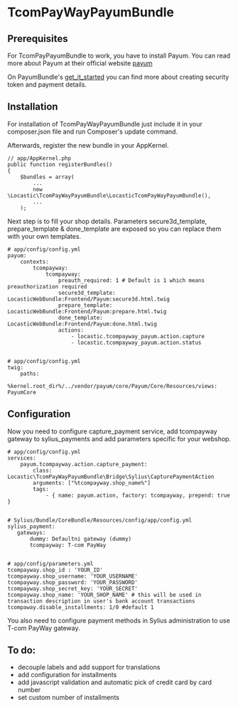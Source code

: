 TcomPayWayPayumBundle
=====================

## Prerequisites

For TcomPayPayumBundle to work, you have to install Payum. You can read more about Payum at their official website
[payum](http://payum.org/)

On PayumBundle's [get_it_started](https://github.com/Payum/PayumBundle/blob/master/Resources/doc/get_it_started.md)
you can find more about creating security token and payment details.

## Installation

For installation of TcomPayWayPayumBundle just include it in your composer.json file and run Composer's update
command.

Afterwards, register the new bundle in your AppKernel.

    // app/AppKernel.php
    public function registerBundles()
    {
        $bundles = array(
            ...
            new \Locastic\TcomPayWayPayumBundle\LocasticTcomPayWayPayumBundle(),
            ...
        );


Next step is to fill your shop details. Parameters secure3d_template, prepare_template & done_template are exposed
so you can replace them with your own templates.

    # app/config/config.yml
    payum:
        contexts:
            tcompayway:
                tcompayway:
                    preauth_required: 1 # Default is 1 which means preauthorization required
                    secure3d_template: LocasticWebBundle:Frontend/Payum:secure3d.html.twig
                    prepare_template: LocasticWebBundle:Frontend/Payum:prepare.html.twig
                    done_template: LocasticWebBundle:Frontend/Payum:done.html.twig
                    actions:
                        - locastic.tcompayway_payum.action.capture
                        - locastic.tcompayway_payum.action.status


    # app/config/config.yml
    twig:
        paths:
            %kernel.root_dir%/../vendor/payum/core/Payum/Core/Resources/views: PayumCore

## Configuration

Now you need to configure capture_payment service, add tcompayway gateway to sylius_payments and add parameters specific for your webshop.

    # app/config/config.yml
    services:
        payum.tcompayway.action.capture_payment:
            class: Locastic\TcomPayWayPayumBundle\Bridge\Sylius\CapturePaymentAction
            arguments: ["%tcompayway.shop_name%"]
            tags:
                - { name: payum.action, factory: tcompayway, prepend: true }


    # Sylius/Bundle/CoreBundle/Resources/config/app/config.yml
    sylius_payment:
       gateways:
           dummy: Defaultni gateway (dummy)
           tcompayway: T-com PayWay


    # app/config/parameters.yml
    tcompayway.shop_id : 'YOUR_ID'
    tcompayway.shop_username: 'YOUR_USERNAME'
    tcompayway.shop_password: 'YOUR_PASSWORD'
    tcompayway.shop_secret_key: 'YOUR_SECRET'
    tcompayway.shop_name: 'YOUR_SHOP_NAME' # this will be used in transaction description in user's bank account transactions
    tcompaway.disable_installments: 1/0 #default 1

You also need to configure payment methods in Sylius administration to use T-com PayWay gateway.

## To do:
- decouple labels and add support for translations
- add configuration for installments 
- add javascript validation and automatic pick of credit card by card number
- set custom number of installments
